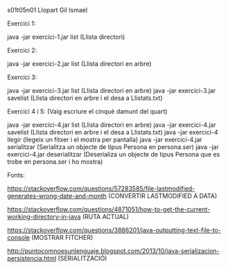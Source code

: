 s01t05n01 Llopart Gil Ismael


Exercici 1:

java -jar exercici-1.jar list <ruta del sistema> (Llista directori)

Exercici 2:

java -jar exercici-2.jar list <ruta del sistema> (Llista directori en arbre)

Exercici 3:

java -jar exercici-3.jar list <ruta del sistema> (Llista directori en arbre)
java -jar exercici-3.jar savelist <ruta del sistema> (Llista directori en arbre i el desa a Llistats.txt)

Exercici 4 i 5: (Vaig escriure el cinquè damunt del quart)

java -jar exercici-4.jar list <ruta del sistema> (Llista directori en arbre)
java -jar exercici-4.jar savelist <ruta del sistema> (Llista directori en arbre i el desa a Llistats.txt)
java -jar exercici-4 llegir <ruta del sistema> (llegeix un fitxer i el mostra per pantalla)
java -jar exercici-4.jar serialitzar (Serialitza un objecte de tipus Persona en persona.ser)
java -jar exercici-4.jar deserialitzar (Deserializa un objecte de tipus Persona que es trobe en persona.ser i ho mostra)


Fonts:

https://stackoverflow.com/questions/57283585/file-lastmodified-generates-wrong-date-and-month (CONVERTIR LASTMODIFIED A DATA)

https://stackoverflow.com/questions/4871051/how-to-get-the-current-working-directory-in-java (RUTA ACTUAL)

https://stackoverflow.com/questions/3886201/java-outputting-text-file-to-console (MOSTRAR FITCHER)

http://puntocomnoesunlenguaje.blogspot.com/2013/10/java-serializacion-persistencia.html (SERIALITZACIÓ)